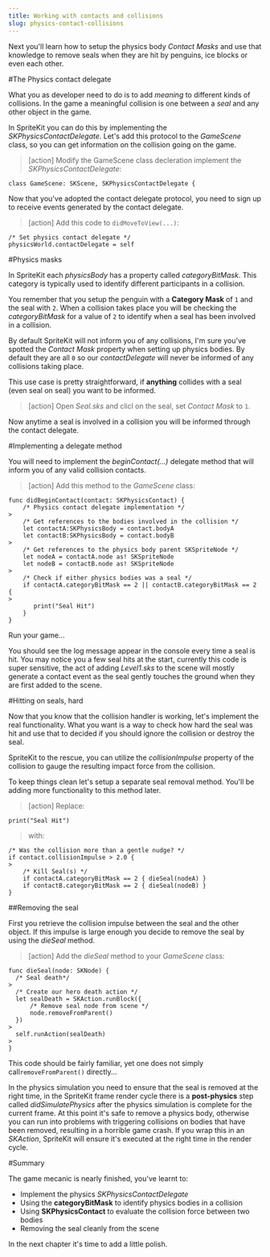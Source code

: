 ```yaml
---
title: Working with contacts and collisions
slug: physics-contact-collisions
---
```


Next you'll learn how to setup the physics body *Contact Masks* and use that knowledge to remove seals when they are hit by penguins, ice blocks or even each other.

#The Physics contact delegate

What you as developer need to do is to add *meaning* to different kinds of collisions. In the game a meaningful collision is one between a *seal* and any other object in the game.

In SpriteKit you can do this by implementing the *SKPhysicsContactDelegate*. Let's add this protocol to the *GameScene* class, so you can get information on the collision going on the game.

> [action]
> Modify the GameScene class decleration implement the *SKPhysicsContactDelegate*:
>
```
class GameScene: SKScene, SKPhysicsContactDelegate {
```
>

Now that you've adopted the contact delegate protocol, you need to sign up to receive events generated
by the contact delegate.

> [action]
> Add this code to `didMoveToView(...)`:
>
```
/* Set physics contact delegate */
physicsWorld.contactDelegate = self
```
>

#Physics masks

In SpriteKit each *physicsBody* has a property called *categoryBitMask*. This category is typically used to identify different participants in a collision.

You remember that you setup the penguin with a **Category Mask** of `1` and the seal with `2`. When a collision takes place you will be checking the *categoryBitMask* for a value of `2` to identify when a seal has been involved in a collision.

By default SpriteKit will not inform you of any collisions, I'm sure you've spotted the *Contact Mask* property when setting up physics bodies.  By default they are all `0` so our *contactDelegate* will never be informed of any collisions taking place.

This use case is pretty straightforward, if **anything** collides with a seal (even seal on seal) you want to be informed.

> [action]
> Open *Seal.sks* and clicl on the seal, set *Contact Mask* to `1`.

Now anytime a seal is involved in a collision you will be informed through the contact delegate.

#Implementing a delegate method

You will need to implement the *beginContact(...)* delegate method that will inform you of any valid collision contacts.

> [action]
> Add this method to the *GameScene* class:
>
```
func didBeginContact(contact: SKPhysicsContact) {
    /* Physics contact delegate implementation */
>
    /* Get references to the bodies involved in the collision */
    let contactA:SKPhysicsBody = contact.bodyA
    let contactB:SKPhysicsBody = contact.bodyB
>
    /* Get references to the physics body parent SKSpriteNode */
    let nodeA = contactA.node as! SKSpriteNode
    let nodeB = contactB.node as! SKSpriteNode
>
    /* Check if either physics bodies was a seal */
    if contactA.categoryBitMask == 2 || contactB.categoryBitMask == 2 {
>
       print("Seal Hit")
    }
}
```
>

Run your game...

You should see the log message appear in the console every time a seal is hit.  You may notice you a few seal hits at the start, currently this code is super sensitive, the act of adding *Level1.sks* to the scene will mostly generate a contact event as the seal gently touches the ground when they are first added to the scene.

#Hitting on seals, hard

Now that you know that the collision handler is working, let's implement the real functionality. What you want is a way to check how hard the seal was hit and use that to decided if you should ignore the collision or destroy the seal.  

SpriteKit to the rescue, you can utilize the *collisionImpulse* property of the collision to gauge the resulting impact force from the collision.

To keep things clean let's setup a separate seal removal method. You'll be adding more functionality to this method later.

> [action]
> Replace:
>
```
print("Seal Hit")
```
>
> with:
>
```
/* Was the collision more than a gentle nudge? */
if contact.collisionImpulse > 2.0 {
>
    /* Kill Seal(s) */
    if contactA.categoryBitMask == 2 { dieSeal(nodeA) }
    if contactB.categoryBitMask == 2 { dieSeal(nodeB) }
}
```
>

##Removing the seal

First you retrieve the collision impulse between the seal and the other object. If this impulse is large enough you decide to remove the seal by using the *dieSeal* method.

> [action]
> Add the *dieSeal* method to your *GameScene* class:
>
```
func dieSeal(node: SKNode) {
  /* Seal death*/
>
  /* Create our hero death action */
  let sealDeath = SKAction.runBlock({
      /* Remove seal node from scene */
      node.removeFromParent()
  })
>
  self.runAction(sealDeath)
>
}
```
>

This code should be fairly familiar, yet one does not simply call`removeFromParent()` directly...

In the physics simulation you need to ensure that the seal is removed at the right time, in the SpriteKit frame render cycle there is a **post-physics** step called *didSimulatePhysics* after the physics simulation is complete for the current frame.  At this point it's safe to remove a physics body, otherwise you can run into problems with triggering collisions on bodies that have been removed, resulting in a horrible game crash.  If you wrap this in an *SKAction*, SpriteKit will ensure it's executed at the right time in the render cycle.

#Summary

The game mecanic is nearly finished, you've learnt to:

- Implement the physics *SKPhysicsContactDelegate*
- Using the **categoryBitMask** to identify physics bodies in a collision
- Using **SKPhysicsContact** to evaluate the collision force between two bodies
- Removing the seal cleanly from the scene

In the next chapter it's time to add a little polish.
